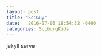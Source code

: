 ```yaml
---
layout: post
title: "SciGuy"
date:   2016-07-06 18:54:32 -0400
categories: SciborgKids
---
```

jekyll serve
